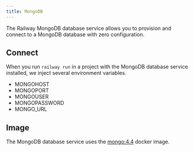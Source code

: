 ```yaml
---
title: MongoDB
---
```


The Railway MongoDB database service allows you to provision and connect to a
MongoDB database with zero configuration.

## Connect

When you run `railway run` in a project with the MongoDB database service installed, we inject several environment variables.

- MONGOHOST
- MONGOPORT
- MONGOUSER
- MONGOPASSWORD
- MONGO_URL

## Image

The MongoDB database service uses the [mongo:4.4](https://hub.docker.com/_/mongo) docker image.

